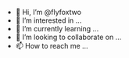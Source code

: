 - 👋 Hi, I’m @flyfoxtwo
- 👀 I’m interested in ...
- 🌱 I’m currently learning ...
- 💞️ I’m looking to collaborate on ...
- 📫 How to reach me ...

<!---
flyfoxtwo/flyfoxtwo is a ✨ special ✨ repository because its `README.md` (this file) appears on your GitHub profile.
You can click the Preview link to take a look at your changes.
--->
